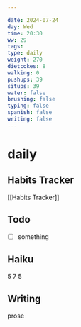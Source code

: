 ```yaml
---

date: 2024-07-24
day: Wed
time: 20:30
ww: 29
tags:
type: daily
weight: 270
dietcokes: 8
walking: 0
pushups: 39
situps: 39
water: false
brushing: false
typing: false
spanish: false
writing: false
---
```


# daily

## Habits Tracker
[[Habits Tracker]]

## Todo
- [ ] something
## Haiku
5
7
5
## Writing
prose

